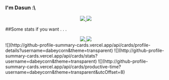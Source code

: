 ### I'm Dasun :\

<div align="center">
<!-- <a href="https://github.com/Jurredr/github-widgetbox" > -->
  <a href="" >
   <img src="https://github-widgetbox.vercel.app/api/profile?username=dabeycorn&data=followers,repositories,stars,commits&theme=darkmode"  />
  </a>
<!-- <a href="https://discord.com/users/778068011231608882" > -->
  <a href="" >
   <img src="https://lanyard.kyrie25.me/api/778068011231608882?waveColor=8B8BFA&waveSpotifyColor=B48EF7&gradient=7E37F9-B48EF7-E568C4&imgStyle=squar"  />
  </a>
</div>


##Some stats if you want . . .
<div align="center">
  <!-- <a href="" > -->
  <a href="" >
   <img src="http://github-profile-summary-cards.vercel.app/api/cards/profile-details?username=dabeycorn&theme=transparent"  />
  </a>
  <!-- <a href="http://github-profile-summary-cards.vercel.app/api/cards/productive-time?username=dabeycorn&theme=transparent&utcOffset=8" > -->
  <a href="" >
   <img src="http://github-profile-summary-cards.vercel.app/api/cards/stats?username=dabeycorn&theme=transparent"  />
  </a>
</div>
![](http://github-profile-summary-cards.vercel.app/api/cards/profile-details?username=dabeycorn&theme=transparent) 
![](http://github-profile-summary-cards.vercel.app/api/cards/stats?username=dabeycorn&theme=transparent) ![](http://github-profile-summary-cards.vercel.app/api/cards/productive-time?username=dabeycorn&theme=transparent&utcOffset=8) 
